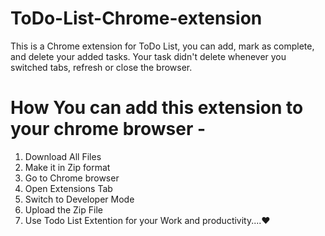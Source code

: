 # ToDo-List-Chrome-extension
This is a Chrome extension for ToDo List, you can add, mark as complete, and delete your added tasks. Your task didn't delete whenever you switched tabs, refresh or close the browser.
# How You can add this extension to your chrome browser -
1. Download All Files
2. Make it in Zip format
3. Go to Chrome browser
4. Open Extensions Tab
5. Switch to Developer Mode
6. Upload the Zip File
7. Use Todo List Extention for your Work and productivity....❤️
